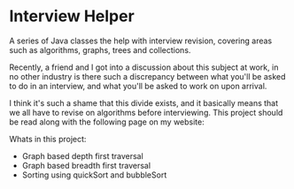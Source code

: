 # Interview Helper
A series of Java classes the help with interview revision, covering
areas such as algorithms, graphs, trees and collections.
 
Recently, a friend and I got into a discussion about this subject
at work, in no other industry is there such a discrepancy between
what you'll be asked to do in an interview, and what you'll be
asked to work on upon arrival.

I think it's such a shame that this divide exists, and it basically
means that we all have to revise on algorithms before interviewing.
This project should be read along with the following page on my 
website:


Whats in this project:
* Graph based depth first traversal
* Graph based breadth first traversal
* Sorting using quickSort and bubbleSort
